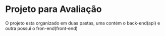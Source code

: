 # Projeto para Avaliação

O projeto esta organizado em duas pastas, uma contém o back-end(api) e outra possui o fron-end(front-end)
